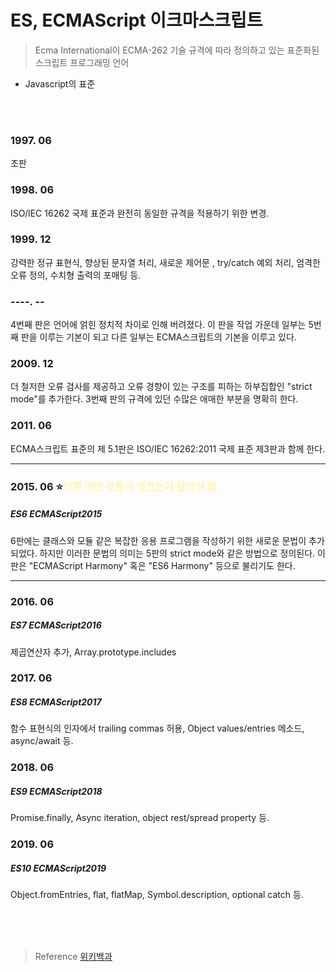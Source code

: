 # **ES, ECMAScript 이크마스크립트**

> Ecma International이 ECMA-262 기술 규격에 따라 정의하고 있는 표준화된 스크립트 프로그래밍 언어

- Javascript의 표준

<br/>
<br/>

### **1997. 06**

초판

### **1998. 06**

ISO/IEC 16262 국제 표준과 완전히 동일한 규격을 적용하기 위한 변경.

### **1999. 12**

강력한 정규 표현식, 향상된 문자열 처리, 새로운 제어문 , try/catch 예외 처리, 엄격한 오류 정의, 수치형 출력의 포매팅 등.

### **----. --**

4번째 판은 언어에 얽힌 정치적 차이로 인해 버려졌다. 이 판을 작업 가운데 일부는 5번째 판을 이루는 기본이 되고 다른 일부는 ECMA스크립트의 기본을 이루고 있다.

### **2009. 12**

더 철저한 오류 검사를 제공하고 오류 경향이 있는 구조를 피하는 하부집합인 "strict mode"를 추가한다. 3번째 판의 규격에 있던 수많은 애매한 부분을 명확히 한다.

### **2011. 06**

ECMA스크립트 표준의 제 5.1판은 ISO/IEC 16262:2011 국제 표준 제3판과 함께 한다.

---

### **2015. 06** ⭐<span style="color: #fff5b1">**이후 어떤 것들이 생겼는지 알아야 함.**</span>

##### **ES6 ECMAScript2015**

6판에는 클래스와 모듈 같은 복잡한 응용 프로그램을 작성하기 위한 새로운 문법이 추가되었다. 하지만 이러한 문법의 의미는 5판의 strict mode와 같은 방법으로 정의된다. 이 판은 "ECMAScript Harmony" 혹은 "ES6 Harmony" 등으로 불리기도 한다.

---

### **2016. 06**

##### **ES7 ECMAScript2016**

제곱연산자 추가, Array.prototype.includes

### **2017. 06**

##### **ES8 ECMAScript2017**

함수 표현식의 인자에서 trailing commas 허용, Object values/entries 메소드, async/await 등.

### **2018. 06**

##### **ES9 ECMAScript2018**

Promise.finally, Async iteration, object rest/spread property 등.

### **2019. 06**

##### **ES10 ECMAScript2019**

Object.fromEntries, flat, flatMap, Symbol.description, optional catch 등.

<br/>
<br/>
<br/>

> Reference [위키백과](https://ko.wikipedia.org/wiki/ECMA%EC%8A%A4%ED%81%AC%EB%A6%BD%ED%8A%B8)
